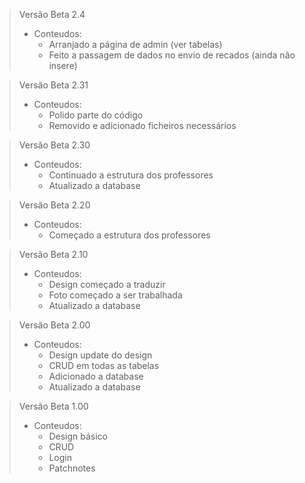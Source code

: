 >Versão Beta 2.4
> - Conteudos:
>   - Arranjado a página de admin (ver tabelas)
>	- Feito a passagem de dados no envio de recados (ainda não insere)

>Versão Beta 2.31
> - Conteudos:
>   - Polido parte do código
>	- Removido e adicionado ficheiros necessários

>Versão Beta 2.30
> - Conteudos:
>   - Continuado a estrutura dos professores
>	- Atualizado a database

>Versão Beta 2.20
> - Conteudos:
>   - Começado a estrutura dos professores

>Versão Beta 2.10
> - Conteudos:
>   - Design começado a traduzir
>   - Foto começado a ser trabalhada
>   - Atualizado a database

>Versão Beta 2.00
> - Conteudos:
>   - Design update do design
>   - CRUD em todas as tabelas
>   - Adicionado a database
>   - Atualizado a database


>Versão Beta 1.00
> - Conteudos:
>   - Design básico
>   - CRUD
>   - Login
>   - Patchnotes
